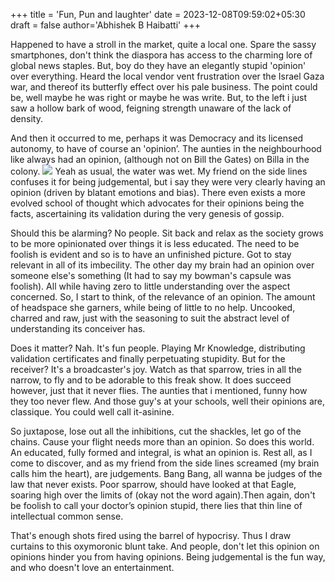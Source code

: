 +++
title = 'Fun, Pun and laughter'
date = 2023-12-08T09:59:02+05:30
draft = false
author='Abhishek B Haibatti'
+++

Happened to have a stroll in the market, quite a local one. Spare the sassy smartphones, don't think the diaspora has access to the charming lore of global news staples. But, boy do they have an elegantly stupid 'opinion' over everything. Heard the local vendor vent frustration over the Israel Gaza war, and thereof its butterfly effect over his pale business. The point could be, well maybe he was right or maybe he was write. But, to the left i just saw a hollow bark of wood, feigning strength unaware of the lack of density.

And then it occurred to me, perhaps it was Democracy and its licensed autonomy, to have of course an 'opinion’. The aunties in the neighbourhood like always had an opinion, (although not on Bill the Gates) on Billa in the colony.
![](https://i0.wp.com/kevinspear.com/wp-content/uploads/2017/11/3059-Cartoon.jpg?w=850&ssl=1)
Yeah as usual, the water was wet. My friend on the side lines confuses it for being judgemental, but i say they were very clearly having an opinion (driven by blatant emotions and bias). There even exists a more evolved school of thought which advocates for their opinions being the facts, ascertaining its validation during the very genesis of gossip.


Should this be alarming? No people. Sit back and relax as the society grows to be more opinionated over things it is less educated. The need to be foolish is evident and so is to have an unfinished picture. Got to stay relevant in all of its imbecility. The other day my brain had an opinion over someone else's something (It had to say my bowman's capsule was foolish). All while having zero to little understanding over the aspect concerned. So, I start to think, of the relevance of an opinion. The amount of headspace she garners, while being of little to no help. Uncooked, charred and raw, just with the seasoning to suit the abstract level of understanding its conceiver has.

Does it matter? Nah. It's fun people. Playing Mr Knowledge, distributing validation certificates and finally perpetuating stupidity. But for the receiver? It's a broadcaster's joy. Watch as that sparrow, tries in all the narrow, to fly and to be adorable to this freak show. It does succeed however, just that it never flies. The aunties that i mentioned, funny how they too never flew. And those guy's at your schools, well their opinions are, classique. You could well call it-asinine.

So juxtapose, lose out all the inhibitions, cut the shackles, let go of the chains. Cause your flight needs more than an opinion. So does this world. An educated, fully formed and integral, is what an opinion is. Rest all, as I come to discover, and as my friend from the side lines screamed (my brain calls him the heart), are judgements. Bang Bang, all wanna be judges of the law that never exists. Poor sparrow, should have looked at that Eagle, soaring high over the limits of (okay not the word again).Then again, don't be foolish to call your doctor’s opinion stupid, there lies that thin line of intellectual common sense. 
       
That's enough shots fired using the barrel of hypocrisy. Thus I draw curtains to this oxymoronic blunt take. And people, don't let this opinion on opinions hinder you from having opinions. Being judgemental is the fun way, and who doesn't love an entertainment.
